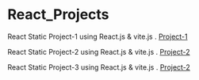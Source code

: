 # React_Projects

React Static Project-1   using React.js & vite.js  . [Project-1](https://deluxe-syrniki-f4f796.netlify.app/)

React Static Project-2   using React.js & vite.js  . [Project-2](https://chimerical-pithivier-4f138a.netlify.app/)

React Static Project-3   using React.js & vite.js  . [Project-2](https://superb-wisp-ea04ac.netlify.app/)
